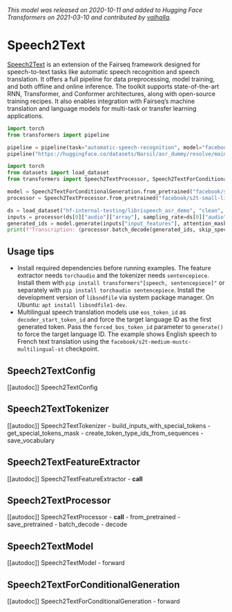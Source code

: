 <!--Copyright 2021 The HuggingFace Team. All rights reserved.

Licensed under the Apache License, Version 2.0 (the "License"); you may not use this file except in compliance with
the License. You may obtain a copy of the License at

http://www.apache.org/licenses/LICENSE-2.0

Unless required by applicable law or agreed to in writing, software distributed under the License is distributed on
an "AS IS" BASIS, WITHOUT WARRANTIES OR CONDITIONS OF ANY KIND, either express or implied. See the License for the
specific language governing permissions and limitations under the License.

⚠️ Note that this file is in Markdown but contain specific syntax for our doc-builder (similar to MDX) that may not be
rendered properly in your Markdown viewer.

-->
*This model was released on 2020-10-11 and added to Hugging Face Transformers on 2021-03-10 and contributed by [valhalla](https://huggingface.co/valhalla).*

# Speech2Text

[Speech2Text](https://huggingface.co/papers/2010.05171) is an extension of the Fairseq framework designed for speech-to-text tasks like automatic speech recognition and speech translation. It offers a full pipeline for data preprocessing, model training, and both offline and online inference. The toolkit supports state-of-the-art RNN, Transformer, and Conformer architectures, along with open-source training recipes. It also enables integration with Fairseq’s machine translation and language models for multi-task or transfer learning applications.

<hfoptions id="usage">
<hfoption id="Pipeline">

```py
import torch
from transformers import pipeline

pipeline = pipeline(task="automatic-speech-recognition", model="facebook/s2t-small-librispeech-asr", dtype="auto")
pipeline("https://huggingface.co/datasets/Narsil/asr_dummy/resolve/main/1.flac")
```

</hfoption>
<hfoption id="Speech2TextForConditionalGeneration">

```py
import torch
from datasets import load_dataset
from transformers import Speech2TextProcessor, Speech2TextForConditionalGeneration

model = Speech2TextForConditionalGeneration.from_pretrained("facebook/s2t-small-librispeech-asr", dtype="auto")
processor = Speech2TextProcessor.from_pretrained("facebook/s2t-small-librispeech-asr")

ds = load_dataset("hf-internal-testing/librispeech_asr_demo", "clean", split="validation")
inputs = processor(ds[0]["audio"]["array"], sampling_rate=ds[0]["audio"]["sampling_rate"], return_tensors="pt")
generated_ids = model.generate(inputs["input_features"], attention_mask=inputs["attention_mask"])
print(f"Transcription: {processor.batch_decode(generated_ids, skip_special_tokens=True)}")
```

</hfoption>
</hfoptions>

## Usage tips

- Install required dependencies before running examples. The feature extractor needs `torchaudio` and the tokenizer needs `sentencepiece`. Install them with `pip install transformers"[speech, sentencepiece]"` or separately with `pip install torchaudio sentencepiece`. Install the development version of `libsndfile` via system package manager. On Ubuntu: `apt install libsndfile1-dev`.
- Multilingual speech translation models use `eos_token_id` as `decoder_start_token_id` and force the target language ID as the first generated token. Pass the `forced_bos_token_id` parameter to `generate()` to force the target language ID. The example shows English speech to French text translation using the `facebook/s2t-medium-mustc-multilingual-st` checkpoint.

## Speech2TextConfig

[[autodoc]] Speech2TextConfig

## Speech2TextTokenizer

[[autodoc]] Speech2TextTokenizer
    - build_inputs_with_special_tokens
    - get_special_tokens_mask
    - create_token_type_ids_from_sequences
    - save_vocabulary

## Speech2TextFeatureExtractor

[[autodoc]] Speech2TextFeatureExtractor
    - __call__

## Speech2TextProcessor

[[autodoc]] Speech2TextProcessor
    - __call__
    - from_pretrained
    - save_pretrained
    - batch_decode
    - decode

## Speech2TextModel

[[autodoc]] Speech2TextModel
    - forward

## Speech2TextForConditionalGeneration

[[autodoc]] Speech2TextForConditionalGeneration
    - forward

